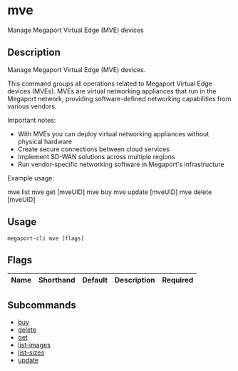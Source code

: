 # mve

Manage Megaport Virtual Edge (MVE) devices

## Description

Manage Megaport Virtual Edge (MVE) devices.

This command groups all operations related to Megaport Virtual Edge devices (MVEs). MVEs are virtual networking appliances that run in the Megaport network, providing software-defined networking capabilities from various vendors.

Important notes:
- With MVEs you can deploy virtual networking appliances without physical hardware
- Create secure connections between cloud services
- Implement SD-WAN solutions across multiple regions
- Run vendor-specific networking software in Megaport's infrastructure

Example usage:

mve list
mve get [mveUID]
mve buy
mve update [mveUID]
mve delete [mveUID]



## Usage

```
megaport-cli mve [flags]
```







## Flags

| Name | Shorthand | Default | Description | Required |
|------|-----------|---------|-------------|----------|


## Subcommands

* [buy](megaport-cli_mve_buy.md)
* [delete](megaport-cli_mve_delete.md)
* [get](megaport-cli_mve_get.md)
* [list-images](megaport-cli_mve_list-images.md)
* [list-sizes](megaport-cli_mve_list-sizes.md)
* [update](megaport-cli_mve_update.md)

